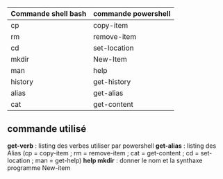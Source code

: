 ﻿| Commande shell bash  | commande powershell | 
| :--------------- |:---------------|
| cp  | copy-item  | 
| rm | remove-item |
| cd | set-location |
| mkdir | New-Item |
| man | help |
| history | get-history |
| alias | get-alias |
| cat | get-content |

## commande utilisé

**get-verb**  : listing des verbes utiliser par powershell
**get-alias** : listing des Alias (cp = copy-item ; rm = remove-item ; cat = get-content ; cd = set-location ; man = get-help)
**help mkdir** : donner le nom et la synthaxe programme New-item